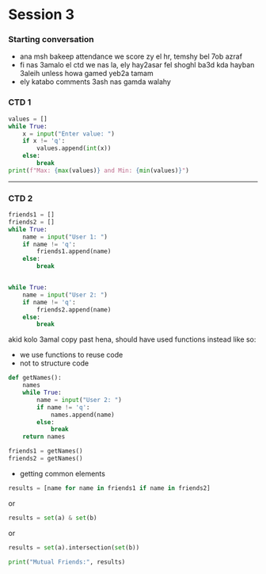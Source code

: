 # Session 3

### Starting conversation
- ana msh bakeep attendance we score zy el hr, temshy bel 7ob azraf
- fi nas 3amalo el ctd we nas la, ely hay2asar fel shoghl ba3d kda  hayban 3aleih unless howa gamed yeb2a tamam
- ely katabo comments 3ash nas gamda walahy


### CTD 1
```python
values = [] 
while True:
    x = input("Enter value: ")
    if x != 'q':
        values.append(int(x))
    else:
        break
print(f"Max: {max(values)} and Min: {min(values)}")
```
---
### CTD 2
```python
friends1 = []
friends2 = []
while True:
    name = input("User 1: ")
    if name != 'q':
        friends1.append(name)
    else:
        break


while True:
    name = input("User 2: ")
    if name != 'q':
        friends2.append(name)
    else:
        break
```
akid kolo 3amal copy past hena, should have used functions instead like so:
- we use functions to reuse code
- not to structure code
```python
def getNames():
    names
    while True:
        name = input("User 2: ")
        if name != 'q':
            names.append(name)
        else:
            break
    return names

friends1 = getNames()
friends2 = getNames()

```
- getting common elements 
```python
results = [name for name in friends1 if name in friends2]
```
or
```python
results = set(a) & set(b)
```
or
```python
results = set(a).intersection(set(b))
```
```python
print("Mutual Friends:", results)
```
